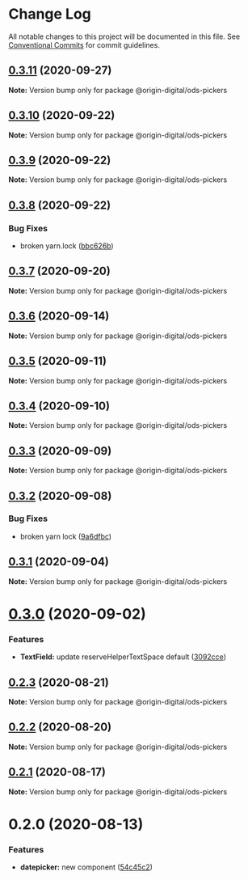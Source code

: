 # Change Log

All notable changes to this project will be documented in this file.
See [Conventional Commits](https://conventionalcommits.org) for commit guidelines.

## [0.3.11](https://bitbucket.orgn.io/od/origin-ui/compare/@origin-digital/ods-pickers@0.3.10...@origin-digital/ods-pickers@0.3.11) (2020-09-27)

**Note:** Version bump only for package @origin-digital/ods-pickers





## [0.3.10](https://bitbucket.orgn.io/od/origin-ui/compare/@origin-digital/ods-pickers@0.3.9...@origin-digital/ods-pickers@0.3.10) (2020-09-22)

**Note:** Version bump only for package @origin-digital/ods-pickers





## [0.3.9](https://bitbucket.orgn.io/od/origin-ui/compare/@origin-digital/ods-pickers@0.3.8...@origin-digital/ods-pickers@0.3.9) (2020-09-22)

**Note:** Version bump only for package @origin-digital/ods-pickers





## [0.3.8](https://bitbucket.orgn.io/od/origin-ui/compare/@origin-digital/ods-pickers@0.3.7...@origin-digital/ods-pickers@0.3.8) (2020-09-22)


### Bug Fixes

* broken yarn.lock ([bbc626b](https://bitbucket.orgn.io/od/origin-ui/commits/bbc626bab638da4d19e415ecdf35104ee5ca8d4c))





## [0.3.7](https://bitbucket.orgn.io/od/origin-ui/compare/@origin-digital/ods-pickers@0.3.6...@origin-digital/ods-pickers@0.3.7) (2020-09-20)

**Note:** Version bump only for package @origin-digital/ods-pickers





## [0.3.6](https://bitbucket.orgn.io/od/origin-ui/compare/@origin-digital/ods-pickers@0.3.5...@origin-digital/ods-pickers@0.3.6) (2020-09-14)

**Note:** Version bump only for package @origin-digital/ods-pickers





## [0.3.5](https://bitbucket.orgn.io/od/origin-ui/compare/@origin-digital/ods-pickers@0.3.4...@origin-digital/ods-pickers@0.3.5) (2020-09-11)

**Note:** Version bump only for package @origin-digital/ods-pickers





## [0.3.4](https://bitbucket.orgn.io/od/origin-ui/compare/@origin-digital/ods-pickers@0.3.3...@origin-digital/ods-pickers@0.3.4) (2020-09-10)

**Note:** Version bump only for package @origin-digital/ods-pickers





## [0.3.3](https://bitbucket.orgn.io/od/origin-ui/compare/@origin-digital/ods-pickers@0.3.2...@origin-digital/ods-pickers@0.3.3) (2020-09-09)

**Note:** Version bump only for package @origin-digital/ods-pickers





## [0.3.2](https://bitbucket.orgn.io/od/origin-ui/compare/@origin-digital/ods-pickers@0.3.1...@origin-digital/ods-pickers@0.3.2) (2020-09-08)


### Bug Fixes

* broken yarn lock ([9a6dfbc](https://bitbucket.orgn.io/od/origin-ui/commits/9a6dfbc2e7234b15ebba27cbcb44a744262894fa))





## [0.3.1](https://bitbucket.orgn.io/od/origin-ui/compare/@origin-digital/ods-pickers@0.3.0...@origin-digital/ods-pickers@0.3.1) (2020-09-04)

**Note:** Version bump only for package @origin-digital/ods-pickers





# [0.3.0](https://bitbucket.orgn.io/od/origin-ui/compare/@origin-digital/ods-pickers@0.2.3...@origin-digital/ods-pickers@0.3.0) (2020-09-02)


### Features

* **TextField:** update reserveHelperTextSpace default ([3092cce](https://bitbucket.orgn.io/od/origin-ui/commits/3092cce6ce7d488bea15276b261fdd1153d19789))





## [0.2.3](https://bitbucket.orgn.io/od/origin-ui/compare/@origin-digital/ods-pickers@0.2.2...@origin-digital/ods-pickers@0.2.3) (2020-08-21)

**Note:** Version bump only for package @origin-digital/ods-pickers





## [0.2.2](https://bitbucket.orgn.io/od/origin-ui/compare/@origin-digital/ods-pickers@0.2.1...@origin-digital/ods-pickers@0.2.2) (2020-08-20)

**Note:** Version bump only for package @origin-digital/ods-pickers





## [0.2.1](https://bitbucket.orgn.io/od/origin-ui/compare/@origin-digital/ods-pickers@0.2.0...@origin-digital/ods-pickers@0.2.1) (2020-08-17)

**Note:** Version bump only for package @origin-digital/ods-pickers





# 0.2.0 (2020-08-13)


### Features

* **datepicker:** new component ([54c45c2](https://bitbucket.orgn.io/od/origin-ui/commits/54c45c21de9a6370476e12bfcf1a46f3b6649b74))
